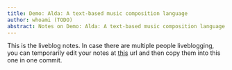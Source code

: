 ```yaml
---
title: Demo: Alda: A text-based music composition language
author: whoami (TODO)
abstract: Notes on Demo: Alda: A text-based music composition language
---
```


This is the liveblog notes.  In case there are multiple
people liveblogging, you can temporarily edit your notes
at [this](demo--alda--a-text-b/template.md) url and then copy them into this one in one
commit.
